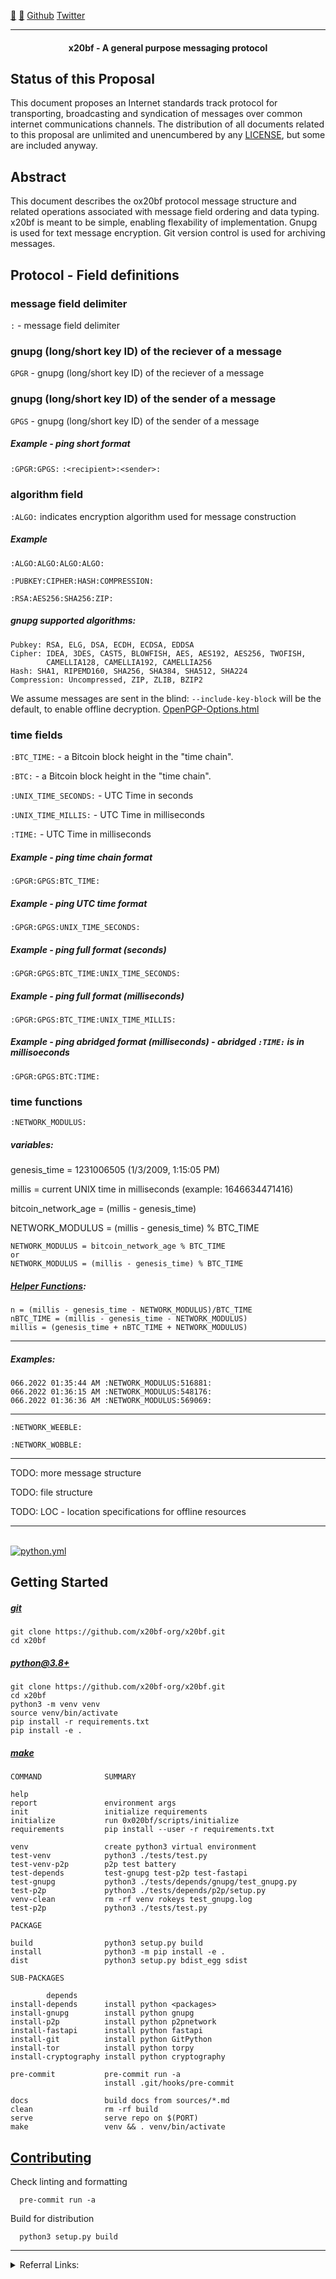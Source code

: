 [🐝](https://keys.openpgp.org/vks/v1/by-fingerprint/E616FA7221A1613E5B99206297966C06BB06757B) [🥕](https://keys.openpgp.org/vks/v1/by-fingerprint/57C5E8BB2F2746C3474B8A511421BF6C4DC9817F) [Github](http://github.com/0x20bf-org) [Twitter](https://twitter.com/0x20bf_org)
<html>
<link rel="shortcut icon" href="x20bf/sources/favicon.ico" />
</html><HR>

<center><H4>x20bf - A general purpose messaging protocol</center>

## Status of this Proposal

This document proposes an Internet standards track protocol for transporting, broadcasting and syndication of messages over common internet communications channels. The distribution of all documents related to this proposal are unlimited and unencumbered by any [LICENSE](LICENSE), but some are included anyway.

## Abstract

This document describes the ox20bf protocol message structure and related operations associated with message field ordering and data typing. x20bf is meant to be simple, enabling flexability of implementation. Gnupg is used for text message encryption. Git version control is used for archiving messages.

## Protocol - Field definitions

### message field delimiter
`:` - message field delimiter

### gnupg (long/short key ID) of the reciever of a message
`GPGR` - gnupg (long/short key ID) of the reciever of a message

### gnupg (long/short key ID) of the sender of a message
`GPGS` - gnupg (long/short key ID) of the sender of a message

##### Example - ping short format
`:GPGR:GPGS:` `:<recipient>:<sender>:`

### algorithm field
`:ALGO:` indicates encryption algorithm used for message construction

##### Example
`:ALGO:ALGO:ALGO:ALGO:`

`:PUBKEY:CIPHER:HASH:COMPRESSION:`

`:RSA:AES256:SHA256:ZIP:`

##### gnupg supported algorithms:
```
Pubkey: RSA, ELG, DSA, ECDH, ECDSA, EDDSA
Cipher: IDEA, 3DES, CAST5, BLOWFISH, AES, AES192, AES256, TWOFISH,
        CAMELLIA128, CAMELLIA192, CAMELLIA256
Hash: SHA1, RIPEMD160, SHA256, SHA384, SHA512, SHA224
Compression: Uncompressed, ZIP, ZLIB, BZIP2
```

We assume messages are sent in the blind: `--include-key-block` will be the default, to enable offline decryption. [OpenPGP-Options.html](https://www.gnupg.org/documentation/manuals/gnupg/OpenPGP-Options.html)

### time fields
`:BTC_TIME:` - a Bitcoin block height in the "time chain".

`:BTC:` - a Bitcoin block height in the "time chain".

`:UNIX_TIME_SECONDS:` - UTC Time in seconds

`:UNIX_TIME_MILLIS:` - UTC Time in milliseconds

`:TIME:` - UTC Time in milliseconds

##### Example - ping time chain format
`:GPGR:GPGS:BTC_TIME:`

##### Example - ping UTC time format
`:GPGR:GPGS:UNIX_TIME_SECONDS:`

##### Example - ping full format (seconds)
`:GPGR:GPGS:BTC_TIME:UNIX_TIME_SECONDS:`

##### Example - ping full format (milliseconds)
`:GPGR:GPGS:BTC_TIME:UNIX_TIME_MILLIS:`

##### Example - ping abridged format (milliseconds) - abridged `:TIME:` is in millisoeconds
`:GPGR:GPGS:BTC:TIME:`

### time functions

`:NETWORK_MODULUS:`

##### variables:
genesis_time = 1231006505 (1/3/2009, 1:15:05 PM)

millis = current UNIX time in milliseconds (example: 1646634471416)

bitcoin\_network\_age = (millis - genesis\_time)

NETWORK\_MODULUS = (millis - genesis\_time) % BTC_TIME

```
NETWORK_MODULUS = bitcoin_network_age % BTC_TIME
or
NETWORK_MODULUS = (millis - genesis_time) % BTC_TIME
```
##### [Helper Functions](./sources/modulus_conversion_formulas.md):

```
n = (millis - genesis_time - NETWORK_MODULUS)/BTC_TIME
nBTC_TIME = (millis - genesis_time - NETWORK_MODULUS)
millis = (genesis_time + nBTC_TIME + NETWORK_MODULUS)
```

---

##### Examples:

```shell
066.2022 01:35:44 AM :NETWORK_MODULUS:516881:
066.2022 01:36:15 AM :NETWORK_MODULUS:548176:
066.2022 01:36:36 AM :NETWORK_MODULUS:569069:
```

---

`:NETWORK_WEEBLE:`

`:NETWORK_WOBBLE:`



---

TODO: more message structure

TODO: file structure

TODO: LOC - location specifications for offline resources

---



<br>[![python.yml](https://github.com/0x20bf-org/x20bf/actions/workflows/python.yml/badge.svg)](https://github.com/0x20bf-org/x20bf/actions/workflows/python.yml)

## Getting Started

##### [git](https://git-scm.com/downloads)

```
git clone https://github.com/x20bf-org/x20bf.git
cd x20bf
```

##### [python@3.8+](https://www.python.org/downloads/)

```
git clone https://github.com/x20bf-org/x20bf.git
cd x20bf
python3 -m venv venv
source venv/bin/activate
pip install -r requirements.txt
pip install -e .
```

##### [make](https://www.gnu.org/software/make/)
 	COMMAND              SUMMARY
  
 	help
 	report               environment args
 	init                 initialize requirements
 	initialize           run 0x020bf/scripts/initialize
 	requirements         pip install --user -r requirements.txt
 	
 	venv                 create python3 virtual environment
 	test-venv            python3 ./tests/test.py
 	test-venv-p2p        p2p test battery
 	test-depends         test-gnupg test-p2p test-fastapi
 	test-gnupg           python3 ./tests/depends/gnupg/test_gnupg.py
 	test-p2p             python3 ./tests/depends/p2p/setup.py
 	venv-clean           rm -rf venv rokeys test_gnupg.log
 	test-p2p             python3 ./tests/test.py
 	
 	PACKAGE
 	
 	build                python3 setup.py build
 	install              python3 -m pip install -e .
 	dist                 python3 setup.py bdist_egg sdist
   
 	SUB-PACKAGES
 	
 	        depends
 	install-depends      install python <packages>
 	install-gnupg        install python gnupg
 	install-p2p          install python p2pnetwork
 	install-fastapi      install python fastapi
 	install-git          install python GitPython
 	install-tor          install python torpy
 	install-cryptography install python cryptography
  
 	pre-commit           pre-commit run -a
 	                     install .git/hooks/pre-commit
  
 	docs                 build docs from sources/*.md
 	clean                rm -rf build
 	serve                serve repo on $(PORT)
 	make                 venv && . venv/bin/activate

## [Contributing](./sources/CONTRIBUTING.md)

Check linting and formatting

```shell
  pre-commit run -a
```

Build for distribution

```shell
  python3 setup.py build
```

---

<details>
<summary>Referral Links:</summary>
<p>

[![DigitalOcean Referral Badge](https://web-platforms.sfo2.digitaloceanspaces.com/WWW/Badge%202.svg)](https://www.digitalocean.com/?refcode=ae5c7d05da91&utm_campaign=Referral_Invite&utm_medium=Referral_Program&utm_source=badge)

</p>
</details>

